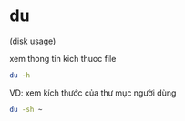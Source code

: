 # du

(disk usage)

xem thong tin kich thuoc file

```bash
du -h
```

VD: xem kích thước của thư mục người dùng

```bash
du -sh ~
```
